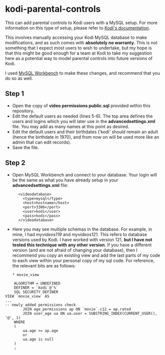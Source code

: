 # kodi-parental-controls
This can add parental controls to Kodi users with a MySQL setup.  For more information on this type of setup, please refer to [Kodi's documentation](https://kodi.wiki/view/Advancedsettings.xml).

This involves manually accessing your Kodi MySQL database to make modifications, and as such comes with **absolutely no warranty.**  This is not something that I expect most users to wish to undertake, but my hope is that this might be good enough for a team at Kodi to take my suggestion here as a potential way to model parental controls into future versions of Kodi.

I used [MySQL Workbench](https://www.mysql.com/products/workbench/) to make these changes, and recommend that you do so as well.

## Step 1

* Open the copy of **video permissions public.sql** provided within this repository.  
* Edit the default users as needed (lines 5-6).  The top area defines the users and logins which you will later use in the **advancedsettings.xml** file.  You may add as many names at this point as desired.  
* Edit the default users and their birthdates ('kodi' should remain an adult (hence the birthdate in 1970), and from now on will be used more like an admin that can edit records).
* Save the file.

## Step 2

* Open MySQL Workbench and connect to your database.  Your login will be the same as what you have already setup in your **advancedsettings.xml** file:
```    <advancedsettings>
      <videodatabase>
        <type>mysql</type>
        <host>hostname</host>
        <port>3306</port>
        <user>kodi</user>
        <pass>kodi</pass>
      </videodatabase> 
```

* Here you may see multiple schemas in the database.  For example, in mine, I had *myvideos119* and *myvideos121*.  This refers to database versions used by Kodi.  I have worked with version 121, **but I have not tested this technique with any other version**.  If you have a different version (and are not afraid of changing your database), then I recommend you copy an existing view and add the last parts of my code to each view within your personal copy of my sql code.  For reference, the relevant bits are as follows:

      * movie_view
  
```CREATE or replace
    ALGORITHM = UNDEFINED 
    DEFINER = `kodi`@`%` 
    SQL SECURITY DEFINER
VIEW `movie_view` AS
...
-- newly added permissions check
        JOIN age_permissions ap ON `movie`.c12 = ap.rated
		JOIN user_age ua ON ua.user = SUBSTRING_INDEX(CURRENT_USER(), '@', 1)
	WHERE 
    (
		ua.age >= ap.age
        or
        ua.age is null
    )
    ;
```
